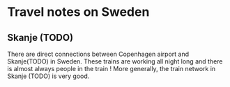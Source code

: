 Travel notes on Sweden
======================

## Skanje (TODO)

There are direct connections between Copenhagen airport and Skanje(TODO) in Sweden. These trains are working all night long and there is almost always people in the train ! More generally, the train network in Skanje (TODO) is very good.
